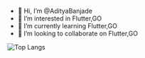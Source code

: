 - 👋 Hi, I’m @AdityaBanjade
- 👀 I’m interested in Flutter,GO
- 🌱 I’m currently learning Flutter,GO
- 💞️ I’m looking to collaborate on Flutter,GO


![Top Langs](https://github-readme-stats.vercel.app/api/top-langs/?username=newsunbanjade)

<!---
NewsunBanjade/NewsunBanjade is a ✨ special ✨ repository because its `README.md` (this file) appears on your GitHub profile.
You can click the Preview link to take a look at your changes.
--->
